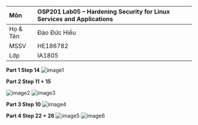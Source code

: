 | Môn | OSP201 Lab05 – Hardening Security for Linux Services and Applications |
| :---- | :---- |
| Họ & Tên | Đào Đức Hiếu |
| MSSV | HE186782 |
| Lớp | IA1805 |

**Part 1 Step 14**
![image1](https://github.com/user-attachments/assets/a71b9330-5341-46c6-ac51-4e384f305c2f)



**Part 2 Step 11 \+ 15**

![image2](https://github.com/user-attachments/assets/14588041-c857-4894-89e0-b490633f5b5c)
![image3](https://github.com/user-attachments/assets/24610dae-f112-4d2d-a3f1-25e7d6bdcd31)


**Part 3 Step 10**
![image4](https://github.com/user-attachments/assets/ef572ce4-520a-48df-9b40-79445fcbbdbb)



**Part 4 Step 22 \+ 26**
![image5](https://github.com/user-attachments/assets/d0de6795-0591-4258-a5e0-be68712c69a9)
![image6](https://github.com/user-attachments/assets/a1bc5ce5-ddf3-4f76-bb0d-3ebf119a08b4)
